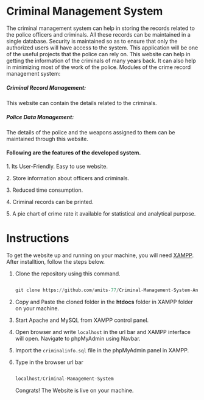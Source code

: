 # Criminal Management System
<p>The criminal management system can help in storing the records related to the police officers
and criminals. All these records can be maintained in a single database. Security is maintained
so as to ensure that only the authorized users will have access to the system. This application
will be one of the useful projects that the police can rely on. This website can help in getting
the information of the criminals of many years back. It can also help in minimizing most of
the work of the police. Modules of the crime record management system:
<h5>Criminal Record Management:</h5> This website can contain the details related to the criminals.
<h5>Police Data Management:</h5> The details of the police and the weapons assigned to them can be
maintained through this website.</p>

<h4>Following are the features of the developed system.</h4>
<p>1. Its User-Friendly. Easy to use website.</p>
<p>2. Store information about officers and criminals.</p>
<p>3. Reduced time consumption.</p>
<p>4. Criminal records can be printed.</p>
<p>5. A pie chart of crime rate it available for statistical and analytical purpose.</p>


# Instructions

To get the website up and running on your machine, you will need [XAMPP](https://www.apachefriends.org/download.html). After installtion, follow the steps below.

1. Clone the repository using this command.

   ```python

   git clone https://github.com/amits-77/Criminal-Management-System-Analysis

   ```

2. Copy and Paste the cloned folder in the **htdocs** folder in XAMPP folder on your machine.

3. Start Apache and MySQL from XAMPP control panel.

4. Open browser and write `localhost` in the url bar and XAMPP interface will open. Navigate to phpMyAdmin using Navbar.

5. Import the `criminalinfo.sql` file in the phpMyAdmin panel in XAMPP.

6. Type in the browser url bar

   ```python 

   localhost/Criminal-Management-System

   ```

   Congrats! The Website is live on your machine.





